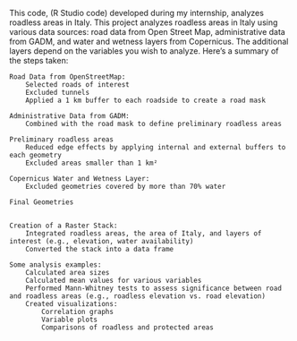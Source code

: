 This code, (R Studio code) developed during my internship, analyzes roadless areas in Italy.
This project analyzes roadless areas in Italy using various data sources: road data from Open Street Map, administrative data from GADM, and water and wetness layers from Copernicus.
The additional layers depend on the variables you wish to analyze.
Here’s a summary of the steps taken:

    Road Data from OpenStreetMap:
        Selected roads of interest
        Excluded tunnels
        Applied a 1 km buffer to each roadside to create a road mask

    Administrative Data from GADM:
        Combined with the road mask to define preliminary roadless areas

    Preliminary roadless areas    
        Reduced edge effects by applying internal and external buffers to each geometry
        Excluded areas smaller than 1 km²

    Copernicus Water and Wetness Layer:
        Excluded geometries covered by more than 70% water

    Final Geometries

    
    Creation of a Raster Stack:
        Integrated roadless areas, the area of Italy, and layers of interest (e.g., elevation, water availability)
        Converted the stack into a data frame

    Some analysis examples:
        Calculated area sizes
        Calculated mean values for various variables
        Performed Mann-Whitney tests to assess significance between road and roadless areas (e.g., roadless elevation vs. road elevation)
        Created visualizations:
            Correlation graphs
            Variable plots
            Comparisons of roadless and protected areas
